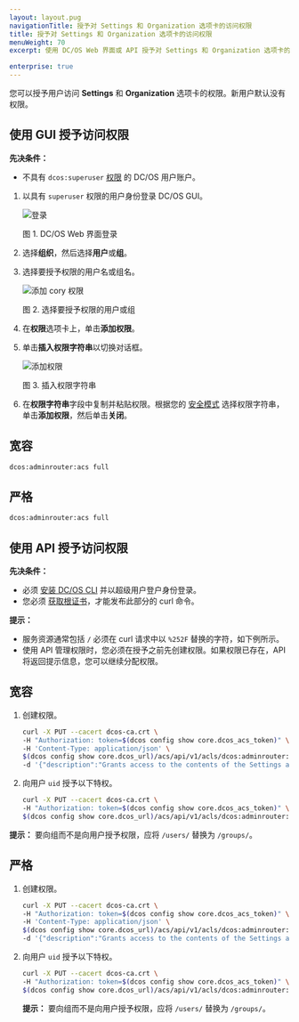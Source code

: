 ```yaml
---
layout: layout.pug
navigationTitle: 授予对 Settings 和 Organization 选项卡的访问权限
title: 授予对 Settings 和 Organization 选项卡的访问权限
menuWeight: 70
excerpt: 使用 DC/OS Web 界面或 API 授予对 Settings 和 Organization 选项卡的访问权限

enterprise: true
---
```


<!-- The source repository for this topic is https://github.com/dcos/dcos-docs-site -->

您可以授予用户访问 **Settings** 和 **Organization** 选项卡的权限。新用户默认没有权限。

## <a name="network-access-via-ui"></a>使用 GUI 授予访问权限

**先决条件：**

- 不具有 `dcos:superuser` [权限](/mesosphere/dcos/cn/1.12/security/ent/users-groups/) 的 DC/OS 用户账户。

1. 以具有 `superuser` 权限的用户身份登录 DC/OS GUI。

    ![登录](/mesosphere/dcos/1.12/img/LOGIN-EE-Modal_View-1_12.png)

    图 1. DC/OS Web 界面登录

1. 选择**组织**，然后选择**用户**或**组**。

1. 选择要授予权限的用户名或组名。

    ![添加 cory 权限](/mesosphere/dcos/1.12/img/GUI-Organization-Users-List_View-1_12.png)

    图 2. 选择要授予权限的用户或组

1. 在**权限**选项卡上，单击**添加权限**。

1. 单击**插入权限字符串**以切换对话框。

    ![添加权限](/mesosphere/dcos/1.12/img/services-tab-user3.png)

    图 3. 插入权限字符串

1. 在**权限字符串**字段中复制并粘贴权限。根据您的 [安全模式](/mesosphere/dcos/cn/1.12/security/ent/#security-modes) 选择权限字符串，单击**添加权限**，然后单击**关闭**。

## 宽容

```bash
dcos:adminrouter:acs full
```

## 严格

```bash
dcos:adminrouter:acs full
```



## <a name="network-access-via-api"></a>使用 API 授予访问权限

**先决条件：**

- 必须 [安装 DC/OS CLI](/mesosphere/dcos/cn/1.12/cli/install/) 并以超级用户登户身份登录。
- 您必须 [获取根证书](/mesosphere/dcos/cn/1.12/security/ent/tls-ssl/get-cert/)，才能发布此部分的 curl 命令。

**提示：**

- 服务资源通常包括 `/` 必须在 curl 请求中以 `%252F` 替换的字符，如下例所示。
- 使用 API 管理权限时，您必须在授予之前先创建权限。如果权限已存在，API 将返回提示信息，您可以继续分配权限。

## 宽容

1. 创建权限。

    ```bash
    curl -X PUT --cacert dcos-ca.crt \
    -H "Authorization: token=$(dcos config show core.dcos_acs_token)" \
    -H 'Content-Type: application/json' \
    $(dcos config show core.dcos_url)/acs/api/v1/acls/dcos:adminrouter:acs  \
    -d '{"description":"Grants access to the contents of the Settings and Organization tabs"}'
    ```

1. 向用户 `uid` 授予以下特权。

    ```bash
    curl -X PUT --cacert dcos-ca.crt \
    -H "Authorization: token=$(dcos config show core.dcos_acs_token)" \
    $(dcos config show core.dcos_url)/acs/api/v1/acls/dcos:adminrouter:acs/users/<uid>/full
    ```

 <p class="message--note"><strong>提示：</strong> 要向组而不是向用户授予权限，应将 <code>/users/<uid></code> 替换为 <code>/groups/<gid></code>。</p>

## 严格

1. 创建权限。

    ```bash
    curl -X PUT --cacert dcos-ca.crt \
    -H "Authorization: token=$(dcos config show core.dcos_acs_token)" \
    -H 'Content-Type: application/json' \
    $(dcos config show core.dcos_url)/acs/api/v1/acls/dcos:adminrouter:acs  \
    -d '{"description":"Grants access to the contents of the Settings and Organization tabs"}'
    ```

1. 向用户 `uid` 授予以下特权。

    ```bash
    curl -X PUT --cacert dcos-ca.crt \
    -H "Authorization: token=$(dcos config show core.dcos_acs_token)" \
    $(dcos config show core.dcos_url)/acs/api/v1/acls/dcos:adminrouter:acs/users/<uid>/full
    ```

    <p class="message--note"><strong>提示：</strong> 要向组而不是向用户授予权限，应将 <code>/users/<uid></code> 替换为 <code>/groups/<gid></code>。</p>
